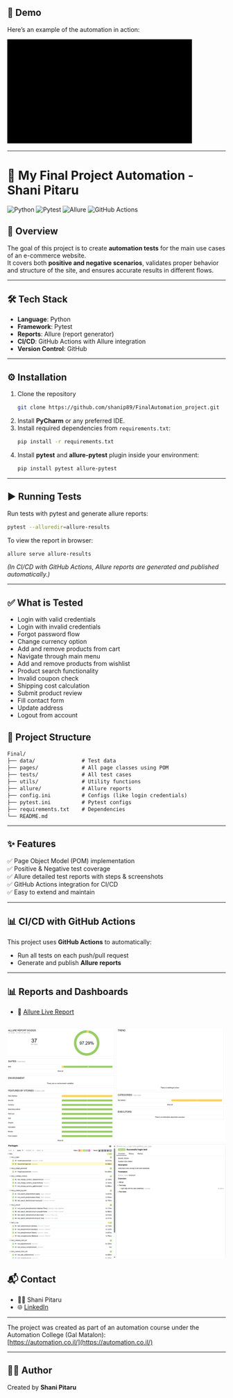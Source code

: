 ## 🎥 Demo
Here’s an example of the automation in action:  


![Automation Demo](gifreadme.gif)


---


# 🛒 My Final Project Automation - Shani Pitaru

![Python](https://img.shields.io/badge/python-3.10%2B-blue)
![Pytest](https://img.shields.io/badge/pytest-tested-green)
![Allure](https://img.shields.io/badge/reports-allure-blueviolet)
![GitHub Actions](https://img.shields.io/badge/CI-CD%20with%20GitHub%20Actions-blue)

## 📖 Overview
The goal of this project is to create **automation tests** for the main use cases of an e-commerce website.  
It covers both **positive and negative scenarios**, validates proper behavior and structure of the site, and ensures accurate results in different flows.

---

## 🛠️ Tech Stack
- **Language**: Python  
- **Framework**: Pytest  
- **Reports**: Allure (report generator)  
- **CI/CD**: GitHub Actions with Allure integration  
- **Version Control**: GitHub  

---

## ⚙️ Installation
1. Clone the repository  
   ```bash
   git clone https://github.com/shanip89/FinalAutomation_project.git
   ```
2. Install **PyCharm** or any preferred IDE.  
3. Install required dependencies from `requirements.txt`:  
   ```bash
   pip install -r requirements.txt
   ```
4. Install **pytest** and **allure-pytest** plugin inside your environment:
   ```bash
   pip install pytest allure-pytest
   ```

---

## ▶️ Running Tests
Run tests with pytest and generate allure reports:  
```bash
pytest --alluredir=allure-results
```

To view the report in browser:
```bash
allure serve allure-results
```

*(In CI/CD with GitHub Actions, Allure reports are generated and published automatically.)*

---


## ✅ What is Tested

- Login with valid credentials  
- Login with invalid credentials  
- Forgot password flow  
- Change currency option  
- Add and remove products from cart  
- Navigate through main menu  
- Add and remove products from wishlist  
- Product search functionality  
- Invalid coupon check  
- Shipping cost calculation  
- Submit product review  
- Fill contact form  
- Update address  
- Logout from account  

## 📂 Project Structure
```
Final/
├── data/               # Test data
├── pages/              # All page classes using POM
├── tests/              # All test cases
├── utils/              # Utility functions
├── allure/             # Allure reports
├── config.ini          # Configs (like login credentials)
├── pytest.ini          # Pytest configs
├── requirements.txt    # Dependencies
└── README.md
```

---

## ✨ Features
 ✅ Page Object Model (POM) implementation  
 ✅ Positive & Negative test coverage  
 ✅ Allure detailed test reports with steps & screenshots  
 ✅ GitHub Actions integration for CI/CD  
 ✅ Easy to extend and maintain  

---

## 📊 CI/CD with GitHub Actions
This project uses **GitHub Actions** to automatically:
- Run all tests on each push/pull request  
- Generate and publish **Allure reports**  

---

## 📊 Reports and Dashboards

- 🔗 [Allure Live Report](#)  

![Allure Summary](allurereport.png)  
![Allure Packages](packages.png) 
---

## 📬 Contact

- 👩‍💻 Shani Pitaru  
- 🌐 [LinkedIn](https://www.linkedin.com/in/shani-pitaru/)  

---

The project was created as part of an automation course under the Automation College (Gal Matalon):  
[https://automation.co.il/](https://automation.co.il/)

---

## 👩‍💻 Author
Created by **Shani Pitaru**

